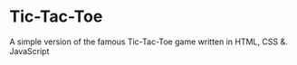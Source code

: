 # Tic-Tac-Toe
A simple version of the famous Tic-Tac-Toe game written in HTML, CSS &amp;. JavaScript
